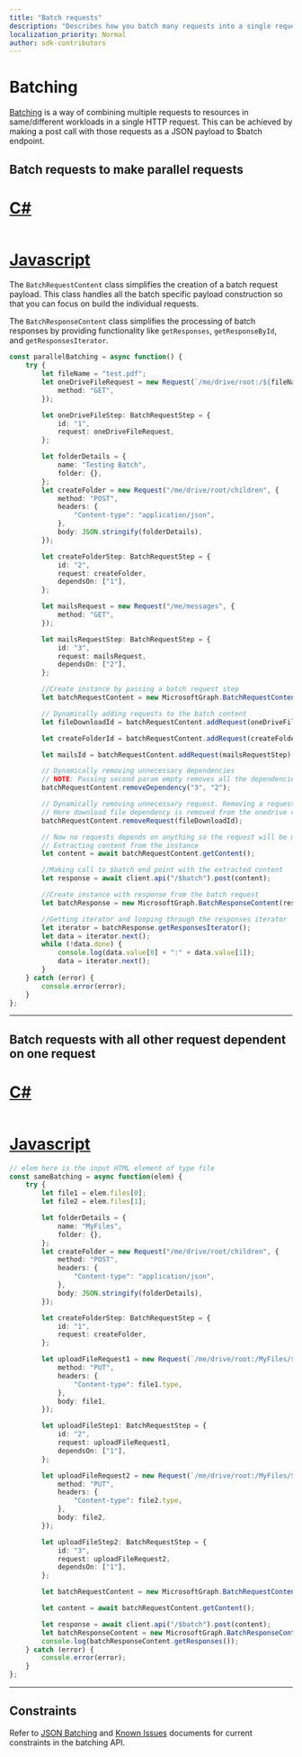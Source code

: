 ```yaml
---
title: "Batch requests"
description: "Describes how you batch many requests into a single request using the SDK."
localization_priority: Normal
author: sdk-contributors
---
```


# Batching

[Batching](https://developer.microsoft.com/en-us/graph/docs/concepts/json_batching) is a way of combining multiple requests to resources in same/different workloads in a single HTTP request. This can be achieved by making a post call with those requests as a JSON payload to \$batch endpoint.

## Batch requests to make parallel requests


# [C#](#tab/CS)

<!-- TODO -->

```csharp

```

# [Javascript](#tab/Javascript)

The `BatchRequestContent` class simplifies the creation of a batch request payload. This class handles all the batch specific payload construction so that you can focus on build the individual requests.

The `BatchResponseContent` class simplifies the processing of batch responses by providing functionality like `getResponses`, `getResponseById`, and `getResponsesIterator`.


```typescript
const parallelBatching = async function() {
	try {
		let fileName = "test.pdf";
		let oneDriveFileRequest = new Request(`/me/drive/root:/${fileName}:/content`, {
			method: "GET",
		});

		let oneDriveFileStep: BatchRequestStep = {
			id: "1",
			request: oneDriveFileRequest,
		};

		let folderDetails = {
			name: "Testing Batch",
			folder: {},
		};
		let createFolder = new Request("/me/drive/root/children", {
			method: "POST",
			headers: {
				"Content-type": "application/json",
			},
			body: JSON.stringify(folderDetails),
		});

		let createFolderStep: BatchRequestStep = {
			id: "2",
			request: createFolder,
			dependsOn: ["1"],
		};

		let mailsRequest = new Request("/me/messages", {
			method: "GET",
		});

		let mailsRequestStep: BatchRequestStep = {
			id: "3",
			request: mailsRequest,
			dependsOn: ["2"],
		};

		//Create instance by passing a batch request step
		let batchRequestContent = new MicrosoftGraph.BatchRequestContent();

		// Dynamically adding requests to the batch content
		let fileDownloadId = batchRequestContent.addRequest(oneDriveFileStep);

		let createFolderId = batchRequestContent.addRequest(createFolderStep);

		let mailsId = batchRequestContent.addRequest(mailsRequestStep);

		// Dynamically removing unnecessary dependencies
		// NOTE: Passing second param empty removes all the dependencies for that request
		batchRequestContent.removeDependency("3", "2");

		// Dynamically removing unnecessary request. Removing a request automatically removes the dependencies in relevant dependents
		// Here download file dependency is removed from the onedrive create folder request
		batchRequestContent.removeRequest(fileDownloadId);

		// Now no requests depends on anything so the request will be made parallel in the service end
		// Extracting content from the instance
		let content = await batchRequestContent.getContent();

		//Making call to $batch end point with the extracted content
		let response = await client.api("/$batch").post(content);

		//Create instance with response from the batch request
		let batchResponse = new MicrosoftGraph.BatchResponseContent(response);

		//Getting iterator and looping through the responses iterator
		let iterator = batchResponse.getResponsesIterator();
		let data = iterator.next();
		while (!data.done) {
			console.log(data.value[0] + ":" + data.value[1]);
			data = iterator.next();
		}
	} catch (error) {
		console.error(error);
	}
};
```

---

## Batch requests with all other request dependent on one request

# [C#](#tab/CS)

<!-- TODO -->

```csharp

```

# [Javascript](#tab/Javascript)

```typescript
// elem here is the input HTML element of type file
const sameBatching = async function(elem) {
	try {
		let file1 = elem.files[0];
		let file2 = elem.files[1];

		let folderDetails = {
			name: "MyFiles",
			folder: {},
		};
		let createFolder = new Request("/me/drive/root/children", {
			method: "POST",
			headers: {
				"Content-type": "application/json",
			},
			body: JSON.stringify(folderDetails),
		});

		let createFolderStep: BatchRequestStep = {
			id: "1",
			request: createFolder,
		};

		let uploadFileRequest1 = new Request(`/me/drive/root:/MyFiles/${file1.name}:/content`, {
			method: "PUT",
			headers: {
				"Content-type": file1.type,
			},
			body: file1,
		});

		let uploadFileStep1: BatchRequestStep = {
			id: "2",
			request: uploadFileRequest1,
			dependsOn: ["1"],
		};

		let uploadFileRequest2 = new Request(`/me/drive/root:/MyFiles/${file2.name}:/content`, {
			method: "PUT",
			headers: {
				"Content-type": file2.type,
			},
			body: file2,
		});

		let uploadFileStep2: BatchRequestStep = {
			id: "3",
			request: uploadFileRequest2,
			dependsOn: ["1"],
		};

		let batchRequestContent = new MicrosoftGraph.BatchRequestContent([createFolderStep, uploadFileStep1, uploadFileStep2]);

		let content = await batchRequestContent.getContent();

		let response = await client.api("/$batch").post(content);
		let batchResponseContent = new MicrosoftGraph.BatchResponseContent(response);
		console.log(batchResponseContent.getResponses());
	} catch (error) {
		console.error(error);
	}
};
```

---

## Constraints

Refer to [JSON Batching](https://developer.microsoft.com/en-us/graph/docs/concepts/json_batching) and [Known Issues](https://developer.microsoft.com/en-us/graph/docs/concepts/known_issues#json-batching) documents for current constraints in the batching API.